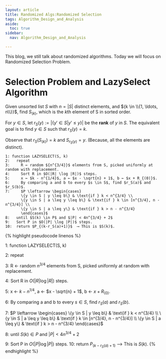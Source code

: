 ```yaml
---
layout: article
title: Randomized Algs:Randomized Selection
tags: Algorithm_Design_and_Analysis
aside:
  toc: true
sidebar:
  nav: Algorithm_Design_and_Analysis

---
```


This blog, we still talk about randomized algorithms. Today we will focus on Randomized Selection Problem.

<!--more-->

# Selection Problem and LazySelect Algorithm

Given unsorted list $S$ with $n = |S|$ distinct elements, and ${k \in \\{1, \ldots, n\\}}$, find ${S_{(k)}}$, which is the $k$th element of S in sorted order.

For $y \in S$, let $r_S(y) := \vert \{y' \in S | y' \leq y\} \vert$ be the **rank** of $y$ in $S$. The equivalent goal is to find $y \in S$ such that $r_S(y) = k$.

Observe that $r_S(S_{(k)}) = k$ and $S_{r_S(y)} = y$. (Because, all the elements are distinct).

```pseudocode
1: function LAZYSELECT(S, k)
2:   repeat
3:     R ← random ${n^{3/4}}$ elements from S, picked uniformly at random with replacement.
4:     Sort R in $O(|R| \log |R|)$ steps.
5:     x ← $k - n^{1/4}$, a ← $x - \sqrt{n} + 1$, b ← $x + R_{(0)}$.
6:     By comparing a and b to every $s \in S$, find $r_S(a)$ and $r_S(b)$.
7:     $P \leftarrow \begin{cases}
       \{y \in S | y \leq b\} & \text{if } k < n^{3/4} \\
       \{y \in S | a \leq y \leq b\} & \text{if } k \in [n^{3/4}, n - n^{3/4}] \\
       \{y \in S | a \leq y\} & \text{if } k > n - n^{3/4}
       \end{cases}$
8:   until $S(k) \in P$ and $|P| < 4n^{3/4} + 2$
9:   Sort P in $O(|P| \log |P|)$ steps.
10:  return $P_{(k-r_S(a)+1)}$  ⟶ This is $S(k)$.
```



{% highlight pseudocode linenos %}

1: function LAZYSELECT(S, k) 

2:   repeat 

3:     R ← random ${n^{3/4}}$ elements from S, picked uniformly at random with replacement. 

4:     Sort R in $O(|R| \log |R|)$ steps. 

5:     x ← $k - n^{1/4}$, a ← $x - \sqrt{n} + 1$, b ← $x + R_{(0)}$. 

6:     By comparing a and b to every $s \in S$, find $r_S(a)$ and $r_S(b)$. 

7:     $P \leftarrow \begin{cases}       \{y \in S | y \leq b\} & \text{if } k < n^{3/4} \\       \{y \in S | a \leq y \leq b\} & \text{if } k \in [n^{3/4}, n - n^{3/4}] \\       \{y \in S | a \leq y\} & \text{if } k > n - n^{3/4}       \end{cases}$ 

8:   until $S(k) \in P$ and $|P| < 4n^{3/4} + 2$ 

9:   Sort P in $O(|P| \log |P|)$ steps. 10:  return $P_{(k-r_S(a)+1)}$  ⟶ This is $S(k)$.
{% endhighlight %}